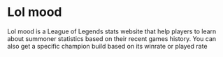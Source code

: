 # Lol mood

Lol mood is a League of Legends stats website that help players to learn about summoner statistics based on their recent games history. You can also get a specific champion build based on its winrate or played rate
